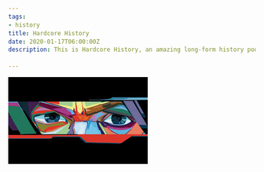 ```yaml
---
tags:
- history
title: Hardcore History
date: 2020-01-17T06:00:00Z
description: This is Hardcore History, an amazing long-form history podcast

---
```

![](../assets/hardcore-history.jpeg)